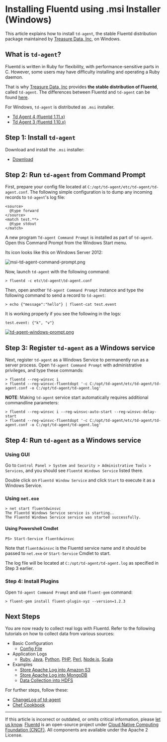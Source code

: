 # Installing Fluentd using .msi Installer (Windows)

This article explains how to install `td-agent`, the stable Fluentd
distribution package maintained by [Treasure Data, Inc](http://www.treasuredata.com/), on Windows.


## What is `td-agent`?

Fluentd is written in Ruby for flexibility, with performance-sensitive parts in
C. However, some users may have difficulty installing and operating a Ruby
daemon.

That is why [Treasure Data, Inc](http://www.treasuredata.com/) provides **the
stable distribution of Fluentd**, called `td-agent`. The differences between
Fluentd and `td-agent` can be found [here](https://www.fluentd.org/faqs).

For Windows, `td-agent` is distributed as `.msi` installer.

* [Td Agent 4 (fluentd 1.11.x)](#td-agent-4)
* [Td Agent 3 (fluentd 1.10.x)](#td-agent-3)

## Step 1: Install `td-agent`

Download and install the `.msi` installer:

-   [Download](https://td-agent-package-browser.herokuapp.com/4/windows)


## Step 2: Run `td-agent` from Command Prompt

First, prepare your config file located at
`C:/opt/td-agent/etc/td-agent/td-agent.conf`. The following simple configuration
is to dump any incoming records to `td-agent`'s log file:

```
<source>
  @type forward
</source>
<match test.**>
  @type stdout
</match>
```

A new program `Td-agent Command Prompt` is installed as part of `td-agent`.
Open this Command Prompt from the Windows Start menu.

Its icon looks like this on Windows Server 2012:

![msi-td-agent-command-prompt.png](/images/msi-td-agent-command-prompt.png)

Now, launch `td-agent` with the following command:

```
> fluentd -c etc\td-agent\td-agent.conf
```

Then, open another `Td-agent Command Prompt` instance and type the following
command to send a record to `td-agent`:

```
> echo {"message":"hello"} | fluent-cat test.event
```

It is working properly if you see the following in the logs:

```
test.event: {"k", "v"}
```

[![td-agent-windows-prompt.png](/images/td-agent-windows-prompt.png)](/images/td-agent-windows-prompt.png)


## Step 3: Register `td-agent` as a Windows service

Next, register `td-agent` as a Windows Service to permanently run as a server
process. Open `Td-agent Command Prompt` with administrative privileges, and type
these commands:

```
> fluentd --reg-winsvc i
> fluentd --reg-winsvc-fluentdopt '-c C:/opt/td-agent/etc/td-agent/td-agent.conf -o C:/opt/td-agent/td-agent.log'
```

**NOTE**: Making `td-agent` service start automatically requires additional
commandline parameters:

```
> fluentd --reg-winsvc i --reg-winsvc-auto-start --reg-winsvc-delay-start
> fluentd --reg-winsvc-fluentdopt '-c C:/opt/td-agent/etc/td-agent/td-agent.conf -o C:/opt/td-agent/td-agent.log'
```

## Step 4: Run `td-agent` as a Windows service

### Using GUI

Go to
`Control Panel > System and Security > Administrative Tools > Services`,
and you should see `Fluentd Windows Service` listed there.

Double click on `Fluentd Window Service` and click `Start` to execute it as a
Windows Service.


### Using `net.exe`

```
> net start fluentdwinsvc
The Fluentd Windows Service service is starting..
The Fluentd Windows Service service was started successfully.
```

#### Using Powershell Cmdlet

```
PS> Start-Service fluentdwinsvc
```

Note that `fluentdwinsvc` is the Fluentd service name and it should be passed to
`net.exe` or `Start-Service` Cmdlet to start.

The log file will be located at `C:/opt/td-agent/td-agent.log` as specified in
Step 3 earlier.

### Step 4: Install Plugins

Open `Td-agent Command Prompt` and use `fluent-gem` command:

```
> fluent-gem install fluent-plugin-xyz --version=1.2.3
```

## Next Steps

You are now ready to collect real logs with Fluentd. Refer to the following
tutorials on how to collect data from various sources:

-   Basic Configuration
    -   [Config File](/configuration/config-file.md)
-   Application Logs
    -   [Ruby](/language/ruby.md), [Java](/language/java.md), [Python](/language/python.md), [PHP](/language/php.md),
        [Perl](/language/perl.md), [Node.js](/language/nodejs.md), [Scala](/language/scala.md)
-   Examples
    -   [Store Apache Log into Amazon S3](/guides/apache-to-s3.md)
    -   [Store Apache Log into MongoDB](/guides/apache-to-mongodb.md)
    -   [Data Collection into HDFS](/guides/http-to-hdfs.md)

For further steps, follow these:

-   [ChangeLog of td-agent](http://docs.treasuredata.com/articles/td-agent-changelog)
-   [Chef Cookbook](https://github.com/treasure-data/chef-td-agent/)


------------------------------------------------------------------------

If this article is incorrect or outdated, or omits critical information, please
[let us know](https://github.com/fluent/fluentd-docs-gitbook/issues?state=open).
[Fluentd](http://www.fluentd.org/) is an open-source project under [Cloud Native
Computing Foundation (CNCF)](https://cncf.io/). All components are available
under the Apache 2 License.
